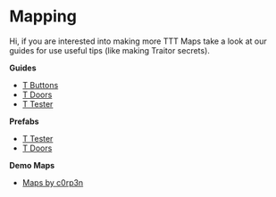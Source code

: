 # Mapping

Hi, if you are interested into making more TTT Maps take a look at our guides for use useful tips \(like making Traitor secrets\).

**Guides**

* [T Buttons](t-buttons.md)
* [T Doors](t-doors.md)
* [T Tester](t-tester.md)

**Prefabs**

* [T Tester](https://gamebanana.com/mods/4684)
* [T Doors](https://gamebanana.com/mods/4662)

**Demo Maps**

* [Maps by c0rp3n](https://github.com/c0rp3n/ttt-demo-maps)

